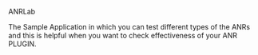 ANRLab

The Sample Application in which you can test different types of the ANRs and this is helpful when you want to check effectiveness of your ANR PLUGIN.
